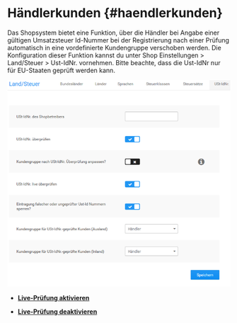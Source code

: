 # Händlerkunden {#haendlerkunden}

Das Shopsystem bietet eine Funktion, über die Händler bei Angabe einer gültigen Umsatzsteuer Id-Nummer bei der Registrierung nach einer Prüfung automatisch in eine vordefinierte Kundengruppe verschoben werden. Die Konfiguration dieser Funktion kannst du unter Shop Einstellungen \> Land/Steuer \> Ust-IdNr. vornehmen. Bitte beachte, dass die Ust-IdNr nur für EU-Staaten geprüft werden kann.

![](Bilder/Abb162_UmsatzsteuerIDPruefungKonfigurieren.png "Umsatzsteuer-ID-Prüfung konfigurieren")

-   **[Live-Prüfung aktivieren](12_2_1_Live_Pruefung_aktivieren.md)**  

-   **[Live-Prüfung deaktivieren](12_2_2_Live_Pruefung_deaktivieren.md)**  




